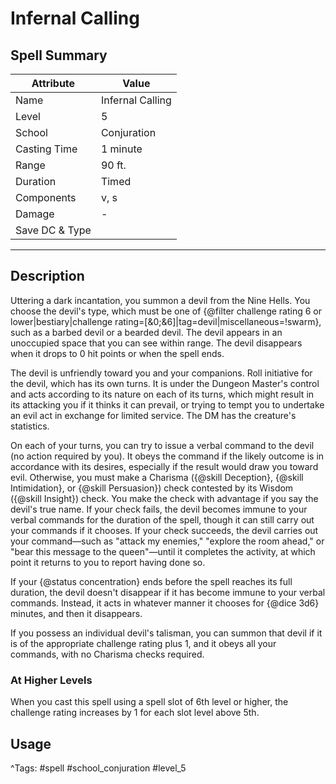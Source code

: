 # Infernal Calling

## Spell Summary

| Attribute        | Value                  |
|------------------|------------------------|
| Name             | Infernal Calling                 |
| Level            | 5                |
| School           | Conjuration          |
| Casting Time     | 1 minute              |
| Range            | 90 ft.            |
| Duration         | Timed             |
| Components       | v, s             |
| Damage           | -               |
| Save DC & Type   |              |

---

## Description

Uttering a dark incantation, you summon a devil from the Nine Hells. You choose the devil's type, which must be one of {@filter challenge rating 6 or lower|bestiary|challenge rating=[&0;&6]|tag=devil|miscellaneous=!swarm}, such as a barbed devil or a bearded devil. The devil appears in an unoccupied space that you can see within range. The devil disappears when it drops to 0 hit points or when the spell ends.

The devil is unfriendly toward you and your companions. Roll initiative for the devil, which has its own turns. It is under the Dungeon Master's control and acts according to its nature on each of its turns, which might result in its attacking you if it thinks it can prevail, or trying to tempt you to undertake an evil act in exchange for limited service. The DM has the creature's statistics.

On each of your turns, you can try to issue a verbal command to the devil (no action required by you). It obeys the command if the likely outcome is in accordance with its desires, especially if the result would draw you toward evil. Otherwise, you must make a Charisma ({@skill Deception}, {@skill Intimidation}, or {@skill Persuasion}) check contested by its Wisdom ({@skill Insight}) check. You make the check with advantage if you say the devil's true name. If your check fails, the devil becomes immune to your verbal commands for the duration of the spell, though it can still carry out your commands if it chooses. If your check succeeds, the devil carries out your command—such as "attack my enemies," "explore the room ahead," or "bear this message to the queen"—until it completes the activity, at which point it returns to you to report having done so.

If your {@status concentration} ends before the spell reaches its full duration, the devil doesn't disappear if it has become immune to your verbal commands. Instead, it acts in whatever manner it chooses for {@dice 3d6} minutes, and then it disappears.

If you possess an individual devil's talisman, you can summon that devil if it is of the appropriate challenge rating plus 1, and it obeys all your commands, with no Charisma checks required.

### At Higher Levels
When you cast this spell using a spell slot of 6th level or higher, the challenge rating increases by 1 for each slot level above 5th.

## Usage


^Tags: #spell #school_conjuration #level_5